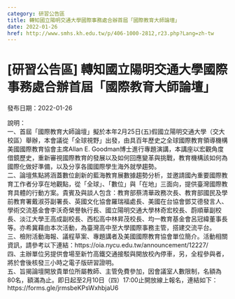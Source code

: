 ```yaml
---
category: 研習公告區
title: 轉知國立陽明交通大學國際事務處合辦首屆「國際教育大師論壇」
date: 2022-01-26
href: http://www.smhs.kh.edu.tw/p/406-1000-2812,r23.php?Lang=zh-tw
---
```


# [研習公告區] 轉知國立陽明交通大學國際事務處合辦首屆「國際教育大師論壇」

發布日期：2022-01-26

<div><div></div><div>說明：<br> 一、首屆「國際教育大師論壇」擬於本年2月25日(五)假國立陽明交通大學（交大校區）舉辦，本會議從「全球視野」出發，由具百年歷史之全球國際教育領導機構美國國際教育協會主席Allan E. Goodman博士進行專題演講，本講座以宏觀角度借鏡歷史，重新審視國際教育的發展以及如何回應變革與挑戰，教育機構該如何為國際化做好準備，以及分享各國國際學生海外就學趨勢。<br> 二、論壇焦點將涵蓋數位創新的藍海教育展數據趨勢分析，並邀請國內重要國際教育工作者分享在地觀點，從「全球」、「數位」與「在地」三面向，提供臺灣國際教育具體的行動方案。貴賓及與談人包含：教育部蔡清華政務次長、教育部國民及學前教育署戴淑芬副署長、英國文化協會羅瑞福處長、美國在台協會鄧艾德發言人、學術交流基金會李沃奇榮譽執行長、國立陽明交通大學林奇宏校長、蔚順華副校長、淡江大學王高成副校長、西松高中林昇茂校長、均一教育基金會呂冠緯董事長等。亦希冀藉由本次活動，為臺灣高中至大學國際事務主管，搭建交流平台。<br> 三、檢附活動海報、議程草案、專題講者及美國國際教育協會單位簡介。活動相關資訊，請參考以下連結：https://oia.nycu.edu.tw/announcement/12227/<br> 四、主辦單位另提供會場至新竹高鐵交通接駁與開放校內停車，另，全程參與者，將於會後核發三小時之電子版研習證明。<br> 五、旨揭論壇開放貴單位所屬教師、主管免費參加，因會議室人數限制，名額為80名，額滿為止。即日起至2月10日（四）17:00止開放線上報名，連結如下：https://forms.gle/jrmsbeKPsWxhbjaU6</div></div>

